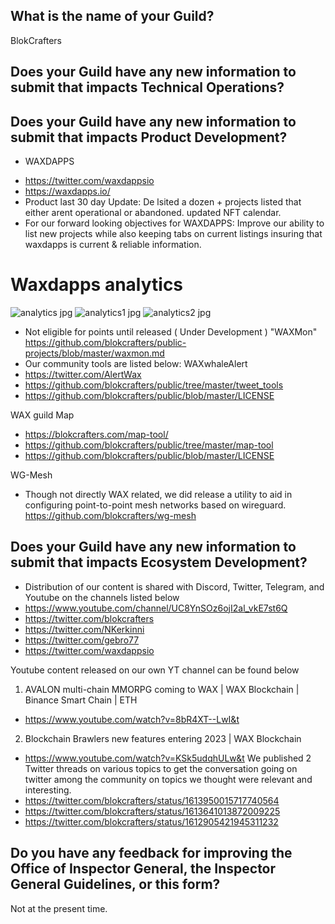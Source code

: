 ## What is the name of your Guild?

BlokCrafters

## Does your Guild have any new information to submit that impacts Technical Operations?



## Does your Guild have any new information to submit that impacts Product Development?

+ WAXDAPPS
- https://twitter.com/waxdappsio
- https://waxdapps.io/
- Product last 30 day Update: De lsited a dozen + projects listed that either arent operational or abandoned. updated NFT calendar. 
- For our forward looking objectives for WAXDAPPS: Improve our ability to list new projects while also keeping tabs on current listings insuring that waxdapps is current & reliable information. 
# Waxdapps analytics  
![analytics jpg](https://user-images.githubusercontent.com/66744057/212569240-26ee526c-e5dd-496d-b67e-4cad063caa3b.jpg)
![analytics1 jpg](https://user-images.githubusercontent.com/66744057/212569241-83e650bb-b976-42e3-aa6c-3cfc0036891f.jpg)
![analytics2 jpg](https://user-images.githubusercontent.com/66744057/212569245-b9a7e61c-3170-47e4-9362-964185f365e8.jpg)


+ Not eligible for points until released ( Under Development ) "WAXMon"
https://github.com/blokcrafters/public-projects/blob/master/waxmon.md
+ Our community tools are listed below:
WAXwhaleAlert
+ https://twitter.com/AlertWax 
+ https://github.com/blokcrafters/public/tree/master/tweet_tools
+ https://github.com/blokcrafters/public/blob/master/LICENSE

WAX guild Map
+ https://blokcrafters.com/map-tool/
+ https://github.com/blokcrafters/public/tree/master/map-tool
+ https://github.com/blokcrafters/public/blob/master/LICENSE

WG-Mesh
+ Though not directly WAX related, we did release a utility to aid in configuring point-to-point mesh networks based on wireguard.
https://github.com/blokcrafters/wg-mesh

## Does your Guild have any new information to submit that impacts Ecosystem Development?

+ Distribution of our content is shared with Discord, Twitter, Telegram, and Youtube on the channels listed below
+ https://www.youtube.com/channel/UC8YnSOz6ojI2al_vkE7st6Q
+ https://twitter.com/blokcrafters
+ https://twitter.com/NKerkinni
+ https://twitter.com/gebro77
+ https://twitter.com/waxdappsio

Youtube content released on our own YT channel can be found below
1. AVALON multi-chain MMORPG coming to WAX | WAX Blockchain | Binance Smart Chain | ETH
- https://www.youtube.com/watch?v=8bR4XT--LwI&t
2. Blockchain Brawlers new features entering 2023 | WAX Blockchain
- https://www.youtube.com/watch?v=KSk5udqhULw&t
We published 2 Twitter threads on various topics to get the conversation going on twitter among the community on topics we thought were relevant and interesting.
- https://twitter.com/blokcrafters/status/1613950015717740564
- https://twitter.com/blokcrafters/status/1613641013872009225
- https://twitter.com/blokcrafters/status/1612905421945311232

## Do you have any feedback for improving the Office of Inspector General, the Inspector General Guidelines, or this form?

Not at the present time.
